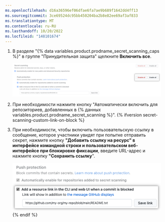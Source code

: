 ```yaml
---
ms.openlocfilehash: d16a36596ef06dfae6fa7ae9b689f1642dd4ff13
ms.sourcegitcommit: 3ce69524dc95bb450204ba2b8e82ee69af3af833
ms.translationtype: MT
ms.contentlocale: ru-RU
ms.lasthandoff: 10/20/2022
ms.locfileid: "148101674"
---
```

1. В разделе "{% data variables.product.prodname_secret_scanning_caps %}" в группе "Принудительная защита" щелкните **Включить все**.
   
   ![Снимок экрана: включение защиты от принудительной отправки данных для {% variables.product.prodname_secret_scanning %} для предприятия](/assets/images/enterprise/security/secret-scanning-enable-push-protection-enterprise.png)

2. При необходимости нажмите кнопку "Автоматически включить для репозиториев, добавленных в {% данных variables.product.prodname_secret_scanning %}". {% ifversion secret-scanning-custom-link-on-block %}
3. При необходимости, чтобы включить пользовательскую ссылку в сообщение, которое участники увидят при попытке отправить секрет, нажмите кнопку **"Добавить ссылку на ресурс" в интерфейсе командной строки и пользовательском веб-интерфейсе при блокировке фиксации**, введите URL-адрес и нажмите кнопку **"Сохранить ссылку**".

   ![Снимок экрана: флажок и текстовое поле для включения пользовательской ссылки](/assets/images/help/organizations/secret-scanning-custom-link.png){% endif %}
